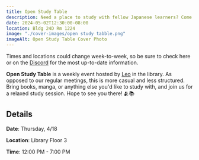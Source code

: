 ```yaml
---
title: Open Study Table
description: Need a place to study with fellow Japanese learners? Come join us in the library for our weekly open study table!
date: 2024-05-02T12:30:00-08:00
location: Bldg 24D Rm 1224
image: "./cover-images/open study tabble.png"
imageAlt: Open Study Table Cover Photo
---
```


Times and locations could change week-to-week, so be sure to check here or on the [Discord](https://discord.com/invite/W5kxJtE3a7) for the most up-to-date information.

**Open Study Table** is a weekly event hosted by [Leo](https://cpp-jll.com/board#leonard-woo) in the library. As opposed to our regular meetings, this is more casual and less structured. Bring books, manga, or anything else you'd like to study with, and join us for a relaxed study session. Hope to see you there! 🫂📚

## Details

**Date**: Thursday, 4/18

**Location**: Library Floor 3

**Time**: 12:00 PM - 7:00 PM
